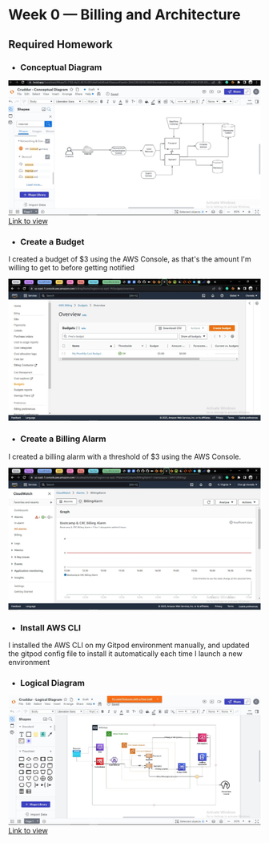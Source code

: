 # Week 0 — Billing and Architecture

## Required Homework
- ### Conceptual Diagram  

![Image](images/ConceptualDiagram.jpg)
[Link to view](https://lucid.app/lucidchart/ff4caa75-7703-4e31-8518-087c0a41e0d8/edit?viewport_loc=-706%2C-194%2C2220%2C1114%2C0_0&invitationId=inv_057fd1c2-c27f-4430-8100-f251736d69c5)

- ### Create a Budget
I created a budget of $3 using the AWS Console, as that's the amount I'm willing to get to before getting notified

![Image](images/Budgets.jpg)

- ### Create a Billing Alarm
I created a billing alarm with a threshold of $3 using the AWS Console.

![Image](images/billingalarm.jpg)

- ### Install AWS CLI
I installed the AWS CLI on my Gitpod environment manually, and updated the gitpod config file to install it automatically each time I launch a new environment

- ### Logical Diagram

![Image](images/LogicalDiagram.jpg)
[Link to view](https://lucid.app/lucidchart/8f290f23-099f-4c6d-8a82-d44e0b928ad0/edit?viewport_loc=-128%2C108%2C2220%2C1114%2C0_0&invitationId=inv_1505932e-e749-471c-98a1-51785e646532)


